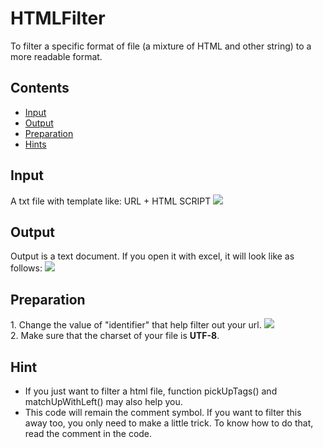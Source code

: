 # HTMLFilter
To filter a specific format of file (a mixture of HTML and other string) to a more readable format. 

<h2 id="keyquestion">Contents</h2>
<ul>
  <li><a href="#input">Input</a></li>
  <li><a href="#output">Output</a></li>
  <li><a href="#preparation">Preparation</a></li>
  <li><a href="#hint">Hints</a></li>
</ul>

<h2 id="input">Input</h2>
<p>A txt file with template like:  URL + HTML SCRIPT
  <img src="https://mb.api.cloud.nifty.com/2013-09-01/applications/JH0HWGCunFwimk6Q/publicFiles/textco.JPG"/>
</p>
<h2  id="output">Output</h2>
<p>Output is a text document. If you open it with excel, it will look like as follows:
  <img src="https://mb.api.cloud.nifty.com/2013-09-01/applications/JH0HWGCunFwimk6Q/publicFiles/output.JPG"/>
</p>
<h2 id="preparation">Preparation</h2>
<p>
1. Change the value of "identifier" that help filter out your url.
<img src="https://mb.api.cloud.nifty.com/2013-09-01/applications/JH0HWGCunFwimk6Q/publicFiles/code.JPG"/><br/>
2. Make sure that the charset of your file is <b>UTF-8</b>.
</p>
<h2 id="hint">Hint</h2>
<ul>
  <li>If you just want to filter a html file, function pickUpTags() and matchUpWithLeft() may also help you.</li>
  <li>This code will remain the comment symbol. If you want to filter this away too, you only need to make a little trick.
  To know how to do that, read the comment in the code.</li>
</ul>
